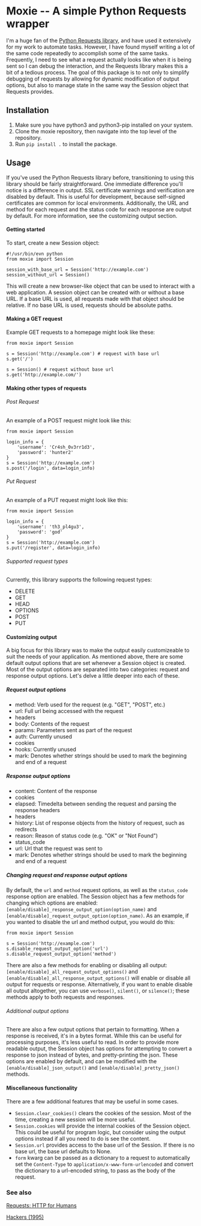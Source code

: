 # Moxie -- A simple Python Requests wrapper
I'm a huge fan of the [Python Requests library][1], and have used it extensively for my work to automate tasks. However, I have found myself writing a lot of the same code repeatedly to accomplish some of the same tasks. Frequently, I need to see what a request actually looks like when it is being sent so I can debug the interaction, and the Requests library makes this a bit of a tedious process. The goal of this package is to not only to simplify debugging of requests by allowing for dynamic modification of output options, but also to manage state in the same way the Session object that Requests provides.

## Installation
1. Make sure you have python3 and python3-pip installed on your system.
2. Clone the moxie repository, then navigate into the top level of the repository.
3. Run `pip install .` to install the package.

## Usage
If you've used the Python Requests library before, transitioning to using this library should be fairly straightforward. One immediate difference you'll notice is a difference in output. SSL certificate warnings and verification are disabled by default. This is useful for development, because self-signed certificates are common for local environments. Additionally, the URL and method for each request and the status code for each response are output by default. For more information, see the customizing output section.

#### Getting started
To start, create a new Session object:
~~~~
#!/usr/bin/evn python
from moxie import Session

session_with_base_url = Session('http://example.com')
session_without_url = Session()
~~~~
This will create a new browser-like object that can be used to interact with a web application. A session object can be created with or without a base URL. If a base URL is used, all requests made with that object should be relative. If no base URL is used, requests should be absolute paths.
#### Making a GET request
Example GET requests to a homepage might look like these:
~~~~
from moxie import Session

s = Session('http://example.com') # request with base url
s.get('/')

s = Session() # request without base url
s.get('http://example.com/')
~~~~
#### Making other types of requests
###### Post Request
An example of a POST request might look like this:
~~~~
from moxie import Session

login_info = {
    'username': 'Cr4sh_0v3rr1d3',
    'password': 'hunter2'
}
s = Session('http://example.com')
s.post('/login', data=login_info)
~~~~
###### Put Request
An example of a PUT request might look like this:
~~~~
from moxie import Session

login_info = {
    'username': 'th3_pl4gu3',
    'password': 'god'
}
s = Session('http://example.com')
s.put('/register', data=login_info)
~~~~
###### Supported request types
Currently, this library supports the following request types:
 - DELETE
 - GET
 - HEAD
 - OPTIONS
 - POST
 - PUT

#### Customizing output
A big focus for this library was to make the output easily customizeable to suit the needs of your application. As mentioned above, there are some default output options that are set whenever a Session object is created. Most of the output options are separated into two categories: request and response output options. Let's delve a little deeper into each of these.
##### Request output options
 - method: Verb used for the request (e.g. "GET", "POST", etc.)
 - url: Full url being accessed with the request
 - headers
 - body: Contents of the request
 - params: Parameters sent as part of the request
 - auth: Currently unused
 - cookies
 - hooks: Currently unused
 - mark: Denotes whether strings should be used to mark the beginning and end of a request

##### Response output options
 - content: Content of the response
 - cookies
 - elapsed: Timedelta between sending the request and parsing the response headers
 - headers
 - history: List of response objects from the history of request, such as redirects
 - reason: Reason of status code (e.g. "OK" or "Not Found")
 - status_code
 - url: Url that the request was sent to
 - mark: Denotes whether strings should be used to mark the beginning and end of a request

##### Changing request and response output options
By default, the `url` and `method` request options, as well as the `status_code` response option are enabled. The Session object has a few methods for changing which options are enabled: `[enable/disable]_response_output_option(option_name)` and `[enable/disable]_request_output_option(option_name)`. As an example, if you wanted to disable the url and method output, you would do this:
~~~~
from moxie import Session

s = Session('http://example.com')
s.disable_request_output_option('url')
s.disable_request_output_option('method')
~~~~
There are also a few methods for enabling or disabling all output: `[enable/disable]_all_request_output_options()` and `[enable/disable]_all_response_output_options()` will enable or disable all output for requests or response. Alternatively, if you want to enable disable all output altogether, you can use `verbose()`, `silent()`, or `silence()`; these methods apply to both requests and responses.

###### Additional output options
There are also a few output options that pertain to formatting. When a response is received, it's in a bytes format. While this can be useful for processing purposes, it's less useful to read. In order to provide more readable output, the Session object has options for attempting to convert a response to json instead of bytes, and pretty-printing the json. These options are enabled by default, and can be modified with the `[enable/disable]_json_output()` and `[enable/disable]_pretty_json()` methods.

#### Miscellaneous functionality
There are a few additional features that may be useful in some cases.
 - `Session.clear_cookies()` clears the cookies of the session. Most of the time, creating a new session will be more useful.
 - `Session.cookies` will provide the internal cookies of the Session object. This could be useful for program logic, but consider using the output options instead if all you need to do is see the content.
 - `Session.url` provides access to the base url of the Session. If there is no base url, the base url defaults to None.
 - `form` kwarg can be passed as a dictionary to a request to automatically set the `Content-Type` to `application/x-www-form-urlencoded` and convert the dictionary to a url-encoded string, to pass as the body of the request.

### See also
[Requests: HTTP for Humans][1]

[Hackers (1995)][2]

[1]: https://python-requests.org/ "Requests: HTTP for Humans"
[2]: https://www.imdb.com/title/tt0113243/ "Hackers (1995)"
